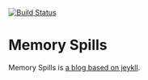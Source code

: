 [![Build Status](https://travis-ci.org/ouyi/ouyi.github.io.svg?branch=master)](https://travis-ci.org/ouyi/ouyi.github.io)

# Memory Spills

Memory Spills is [a blog based on jeykll](https://ouyi.github.io).
